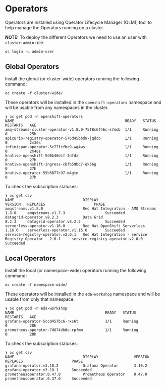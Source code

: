 # Operators

Operators are installed using Operator Lifecycle Manager (OLM), tool to help manage the
Operators running on a cluster.

**NOTE:** To deploy the different Operators we need to use an user with ```cluster-admin``` role.

```shell
oc login -u admin-user
```

## Global Operators

Install the global (or cluster-wide) operators running the following command:

```shell
oc create -f cluster-wide/
```

These operators will be installed in the ```openshift-operators``` namespace and will be usable
from any namespaces in the cluster.

```shell
❯ oc get pod -n openshift-operators
NAME                                                  READY   STATUS    RESTARTS   AGE
amq-streams-cluster-operator-v1.8.0-75f8c6f46c-s7mcb  1/1     Running   0          25h
apicurio-registry-operator-576d45bbd9-jqdcb           1/1     Running   0          2m36s
infinispan-operator-5c77fcfbc9-wg4ws                  1/1     Running   0          2m40s
knative-openshift-9d6b46dcf-2dfdz                     1/1     Running   0          27h
knative-openshift-ingress-cbfb59bc7-qk56g             1/1     Running   0          27h
knative-operator-55b5877c97-m4gtn                     1/1     Running   0          27h
```

To check the subscription statuses:

```shell
❯ oc get csv
NAME                               DISPLAY                                           VERSION   REPLACES                      PHASE
amqstreams.v1.8.0                  Red Hat Integration - AMQ Streams                 1.8.0     amqstreams.v1.7.3                  Succeeded
datagrid-operator.v8.2.3           Data Grid                                         8.2.3     datagrid-operator.v8.2.2           Succeeded
serverless-operator.v1.16.0        Red Hat OpenShift Serverless                      1.16.0    serverless-operator.v1.15.0        Succeeded
service-registry-operator.v2.0.1   Red Hat Integration - Service Registry Operator   2.0.1     service-registry-operator.v2.0.0   Succeeded
```

## Local Operators

Install the local (or namespace-wide) operators running the following command:

```shell
oc create -f namespace-wide/
```

These operators will be installed in the ```eda-workshop``` namespace and will be usable
from only that namespace.

```shell
❯ oc get pod -n eda-workshop
NAME                                         READY   STATUS             RESTARTS   AGE
grafana-operator-5ccd457bc6-rxs6t            1/1     Running            0          28h
prometheus-operator-7d874db8c-rpfmm          1/1     Running            0          28h
```

To check the subscription statuses:

```shell
❯ oc get csv
NAME                               DISPLAY                VERSION   REPLACES                      PHASE
grafana-operator.v3.10.2           Grafana Operator       3.10.2    grafana-operator.v3.10.1      Succeeded
prometheusoperator.0.47.0          Prometheus Operator    0.47.0    prometheusoperator.0.37.0     Succeeded
```
